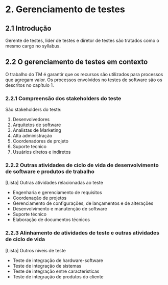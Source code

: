 # 2. Gerenciamento de testes

## 2.1 Introdução

Gerente de testes, lider de testes e diretor de testes são tratados como o mesmo cargo no syllabus.

## 2.2 O gerenciamento de testes em contexto

O trabalho do TM é garantir que os recursos são utilizados para processos que agregam valor. Os processos envolvidos no testes de software são os descritos no capítulo 1.

### 2.2.1 Compreensão dos stakeholders do teste

São stakeholders do teste:

1. Desenvolvedores
1. Arquitetos de software
1. Analistas de Marketing
1. Alta administração
1. Coordenadores de projeto
1. Suporte tecnico
1. Usuários diretos e indiretos

### 2.2.2 Outras atividades de ciclo de vida de desenvolvimento de software e produtos de trabalho

[Lista] Outras atividades relacionadas ao teste

- Engenharia e gerenciamento de requisitos
- Coordenação de projetos
- Gerenciamento de configurações, de lançamentos e de alterações
- Desenvolvimento e manutenção de software
- Suporte técnico
- Elaboração de documentos técnicos

### 2.2.3 Alinhamento de atividades de teste e outras atividades de ciclo de vida

[Lista] Outros níveis de teste

- Teste de integração de hardware-software
- Teste de integração de sistemas
- Teste de integração entre caracteristicas
- Teste de integração de produtos do cliente
